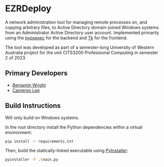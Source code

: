 # EZRDeploy

A network administration tool for managing remote processes on, and copying arbitrary files, to Active Directory domain-joined Windows systems from an Administrator Active Directory user account.
Implemented primarily using the [pypsexec](https://github.com/jborean93/pypsexec) for the backend and [Tk](https://docs.python.org/3/library/tkinter.html)
for the frontend.

The tool was developed as part of a semester-long University of Western Australia project for the unit CITS3200 Professional Computing in semester 2 of 2023.

## Primary Developers

- [Benjamin Wright](https://github.com/altwright)
- [Cameron Lee](https://github.com/CameronLee02)

## Build Instructions

Will only build on Windows systems.

In the root directory install the Python dependencies within a virtual environment:

```sh
pip install -r requirements.txt
```

Then, build the statically-linked executable using [PyInstaller](https://pyinstaller.org/en/stable/):

```sh
pyinstaller -F .\main.py
```
